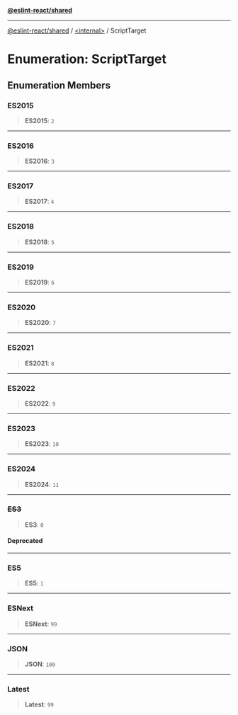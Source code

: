 [**@eslint-react/shared**](../../README.md)

***

[@eslint-react/shared](../../README.md) / [\<internal\>](../README.md) / ScriptTarget

# Enumeration: ScriptTarget

## Enumeration Members

### ES2015

> **ES2015**: `2`

***

### ES2016

> **ES2016**: `3`

***

### ES2017

> **ES2017**: `4`

***

### ES2018

> **ES2018**: `5`

***

### ES2019

> **ES2019**: `6`

***

### ES2020

> **ES2020**: `7`

***

### ES2021

> **ES2021**: `8`

***

### ES2022

> **ES2022**: `9`

***

### ES2023

> **ES2023**: `10`

***

### ES2024

> **ES2024**: `11`

***

### ~~ES3~~

> **ES3**: `0`

#### Deprecated

***

### ES5

> **ES5**: `1`

***

### ESNext

> **ESNext**: `99`

***

### JSON

> **JSON**: `100`

***

### Latest

> **Latest**: `99`
